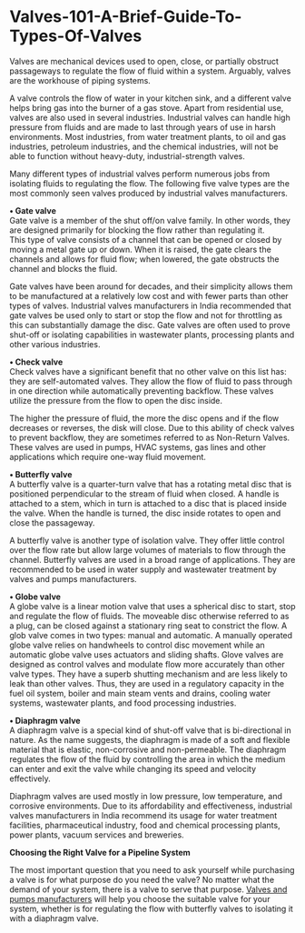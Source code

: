 # Valves-101-A-Brief-Guide-To-Types-Of-Valves
Valves are mechanical devices used to open, close, or partially obstruct passageways to regulate the flow of fluid within a system. Arguably, valves are the workhouse of piping systems. 

A valve controls the flow of water in your kitchen sink, and a different valve helps bring gas into the burner of a gas stove. Apart from residential use, valves are also used in several industries. Industrial valves can handle high pressure from fluids and are made to last through years of use in harsh environments. Most industries, from water treatment plants, to oil and gas industries, petroleum industries, and the chemical industries, will not be able to function without heavy-duty, industrial-strength valves. <br>

Many different types of industrial valves perform numerous jobs from isolating fluids to regulating the flow. The following five valve types are the most commonly seen valves produced by industrial valves manufacturers. <br>

**•	Gate valve** <br>
Gate valve is a member of the shut off/on valve family. In other words, they are designed primarily for blocking the flow rather than regulating it. <br>
This type of valve consists of a channel that can be opened or closed by moving a metal gate up or down. When it is raised, the gate clears the channels and allows for fluid flow; when lowered, the gate obstructs the channel and blocks the fluid. <br>

Gate valves have been around for decades, and their simplicity allows them to be manufactured at a relatively low cost and with fewer parts than other types of valves. Industrial valves manufacturers in India recommended that gate valves be used only to start or stop the flow and not for throttling as this can substantially damage the disc. Gate valves are often used to prove shut-off or isolating capabilities in wastewater plants, processing plants and other various industries. <br>

**•	Check valve** <br>
Check valves have a significant benefit that no other valve on this list has: they are self-automated valves. They allow the flow of fluid to pass through in one direction while automatically preventing backflow. These valves utilize the pressure from the flow to open the disc inside. <br>

The higher the pressure of fluid, the more the disc opens and if the flow decreases or reverses, the disk will close. Due to this ability of check valves to prevent backflow, they are sometimes referred to as Non-Return Valves. These valves are used in pumps, HVAC systems, gas lines and other applications which require one-way fluid movement. <br>

**•	Butterfly valve** <br>
A butterfly valve is a quarter-turn valve that has a rotating metal disc that is positioned perpendicular to the stream of fluid when closed. A handle is attached to a stem, which in turn is attached to a disc that is placed inside the valve. When the handle is turned, the disc inside rotates to open and close the passageway. <br>

A butterfly valve is another type of isolation valve. They offer little control over the flow rate but allow large volumes of materials to flow through the channel. Butterfly valves are used in a broad range of applications. They are recommended to be used in water supply and wastewater treatment by valves and pumps manufacturers. <br>

**•	Globe valve** <br>
A globe valve is a linear motion valve that uses a spherical disc to start, stop and regulate the flow of fluids. The moveable disc otherwise referred to as a plug, can be closed against a stationary ring seat to constrict the flow. A glob valve comes in two types: manual and automatic. A manually operated globe valve relies on handwheels to control disc movement while an automatic globe valve uses actuators and sliding shafts. 
Glove valves are designed as control valves and modulate flow more accurately than other valve types. They have a superb shutting mechanism and are less likely to leak than other valves. Thus, they are used in a regulatory capacity in the fuel oil system, boiler and main steam vents and drains, cooling water systems, wastewater plants, and food processing industries. <br>

**•	Diaphragm valve** <br>
A diaphragm valve is a special kind of shut-off valve that is bi-directional in nature. As the name suggests, the diaphragm is made of a soft and flexible material that is elastic, non-corrosive and non-permeable. The diaphragm regulates the flow of the fluid by controlling the area in which the medium can enter and exit the valve while changing its speed and velocity effectively. <br>

Diaphragm valves are used mostly in low pressure, low temperature, and corrosive environments. Due to its affordability and effectiveness, industrial valves manufacturers in India recommend its usage for water treatment facilities, pharmaceutical industry, food and chemical processing plants, power plants, vacuum services and breweries.  <br>

**Choosing the Right Valve for a Pipeline System** <br>

The most important question that you need to ask yourself while purchasing a valve is for what purpose do you need the valve? No matter what the demand of your system, there is a valve to serve that purpose. <a href="https://arvindkaigo.com/KaiVALVE.php">Valves and pumps manufacturers</a> will help you choose the suitable valve for your system, whether is for regulating the flow with butterfly valves to isolating it with a diaphragm valve. <br>
